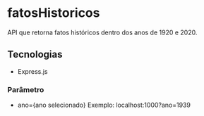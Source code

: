 # fatosHistoricos
API que retorna fatos históricos dentro dos anos de 1920 e 2020.

## Tecnologias
* Express.js

### Parâmetro
* ano={ano selecionado}
Exemplo: localhost:1000?ano=1939
